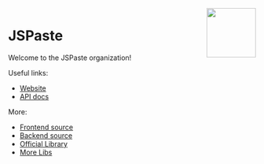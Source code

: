 <img src="https://jspaste.eu/logo.webp" align="right" style="width: 100px" />

# JSPaste

Welcome to the JSPaste organization!

Useful links:

- [Website](https://jspaste.eu/)
- [API docs](https://docs.jspaste.eu/)

More:

- [Frontend source](https://github.com/JSPaste/JSP-Frontend)
- [Backend source](https://github.com/JSPaste/JSP-Backend)
- [Official Library](https://github.com/JSPaste/JSPaste)
- [More Libs](https://github.com/JSPaste/Awesome-JSPaste)
